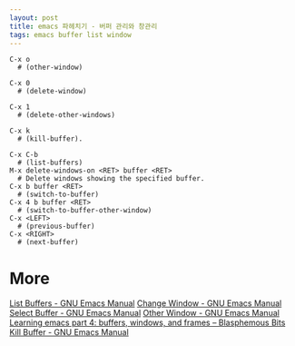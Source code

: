 ```yaml
---
layout: post
title: emacs 파헤치기 - 버퍼 관리와 창관리
tags: emacs buffer list window
---
```


```
C-x o
  # (other-window) 
  
C-x 0
  # (delete-window)  
  
C-x 1
  # (delete-other-windows) 
  
C-x k
  # (kill-buffer).
  
C-x C-b
  # (list-buffers)
M-x delete-windows-on <RET> buffer <RET>
  # Delete windows showing the specified buffer. 
C-x b buffer <RET>
  # (switch-to-buffer) 
C-x 4 b buffer <RET>
  # (switch-to-buffer-other-window) 
C-x <LEFT>
  # (previous-buffer) 
C-x <RIGHT>
  # (next-buffer) 
```

# More
[List Buffers - GNU Emacs Manual](https://www.gnu.org/software/emacs/manual/html_node/emacs/List-Buffers.html)
[Change Window - GNU Emacs Manual](https://www.gnu.org/software/emacs/manual/html_node/emacs/Change-Window.html)
[Select Buffer - GNU Emacs Manual](https://www.gnu.org/software/emacs/manual/html_node/emacs/Select-Buffer.html)
[Other Window - GNU Emacs Manual](https://www.gnu.org/software/emacs/manual/html_node/emacs/Other-Window.html)
[Learning emacs part 4: buffers, windows, and frames &#8211; Blasphemous Bits](https://blasphemousbits.wordpress.com/2007/05/04/learning-emacs-part-4-buffers-windows-and-frames/)
[Kill Buffer - GNU Emacs Manual](https://www.gnu.org/software/emacs/manual/html_node/emacs/Kill-Buffer.html)


